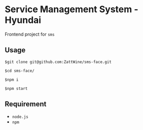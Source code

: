 # Service Management System - Hyundai

Frontend project for `sms`

## Usage

`$git clone git@github.com:ZattWine/sms-face.git`

`$cd sms-face/`

`$npm i`

`$npm start`

## Requirement

- `node.js`
- `npm` 



